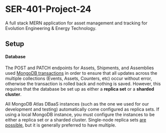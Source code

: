 # SER-401-Project-24
A full stack MERN application for asset management and tracking for Evolution Engineering &amp; Energy Technology.

## Setup
#### Database
The POST and PATCH endpoints for Assets, Shipments, and Assemblies used [MongoDB transactions](https://docs.mongodb.com/manual/core/transactions/) in order to ensure that all updates across the multiple collections (Events, Assets, Counters, etc) occur without error, otherwise the transaction is rolled back and nothing is saved. However, this requires that the database be set up as either a **replica set** or a **sharded cluster**. 
  
All MongoDB Atlas DBaaS instances (such as the one we used for our development and testing) automatically come configured as replica sets. If using a local MongoDB instance, you must configure the instances to be either a replica set or a sharded cluster. Single-node replica sets [are possible](https://docs.mongodb.com/manual/tutorial/convert-standalone-to-replica-set/), but it is generally preferred to have multiple.
